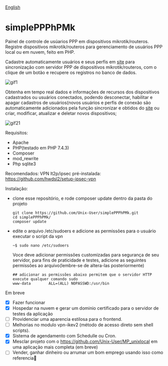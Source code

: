 [English](README-en.md)

# simplePPPhPMk

Painel de controle de usúarios PPP em dispositivos mikrotik/routeros. Registre dispositivos mikrotik/routeros para gerenciamento de usuários PPP local ou em nuvem, feito em PHP.

Cadastre automaticamente usuários e seus perfis em <a href='https://unixlocal.ml'>site</a> para sincronização com servidor PPP de dispositivos mikrotik/routeros, com o clique de um botão e recupere os registros no banco de dados.

![gif1](https://user-images.githubusercontent.com/38821945/157555687-712ad725-e2a4-48c3-86f4-3ad04ef49f19.gif)

Obtenha em tempo real dados e informações de recursos dos dispositivos cadastrados ou usuários conectados, podendo desconectar, habilitar e apagar cadastros de usuários(novos usuários e perfis de conexão são automaticamente adicionados pela função sincronizar e obtidos do <a href='https://unixlocal.ml'>site</a> ou criar, modificar, atualizar e deletar novos dispositivos;

![gif21](https://user-images.githubusercontent.com/38821945/157559421-937dcf23-7758-4430-905e-ef327f34ec2a.gif)


Requisitos:

- Apache
- PHP(testado em PHP 7.4.3)
- Composer
- mod_rewrite
- Php sqlite3

Recomendados:
VPN lt2p/ipsec pré-instalada: https://github.com/hwdsl2/setup-ipsec-vpn


Instalação:

- clone esse repositório, e rode composer update dentro da pasta do projeto
  ```
  git clone https://github.com/Unix-User/simplePPPhPMk.git
  cd simplePPPhPMk/
  composer update
  ```
- edite o arquivo /etc/sudoers e adicione as permissões para o usuário executar o script da vpn
    ```
    ~$ sudo nano /etc/sudoers
    ```
    Voce deve adicionar permissões customizadas para segurança de seu servidor, para fins de praticidade e testes, adicione as seguintes permissões ao arquivo(lembre-se de altera-las posteriormente)
    ```
    ## adicionar as permissões abaixo permitem que o servidor HTTP execute qualquer comando sudo
    www-data        ALL=(ALL) NOPASSWD:/usr/bin
    ```
Em breve
- [x] Fazer funcionar
- [x] Hospedar na nuvem e gerar um dominio certificado para o servidor de testes da aplicação
- [ ] Providenciar uma aparencia estilosa para o frontend.
- [ ] Melhorias no modulo vpn-ikev2 (método de acesso direto sem shell scripts).
- [x] Sistema de agendamento com Schedulle ou Cron.
- [x] Mesclar projeto com o https://github.com/Unix-User/MP_unixlocal em uma aplicação mais completa (em breve)
- [ ] Vender, ganhar dinheiro ou arrumar um bom emprego usando isso como referencia:tada:
